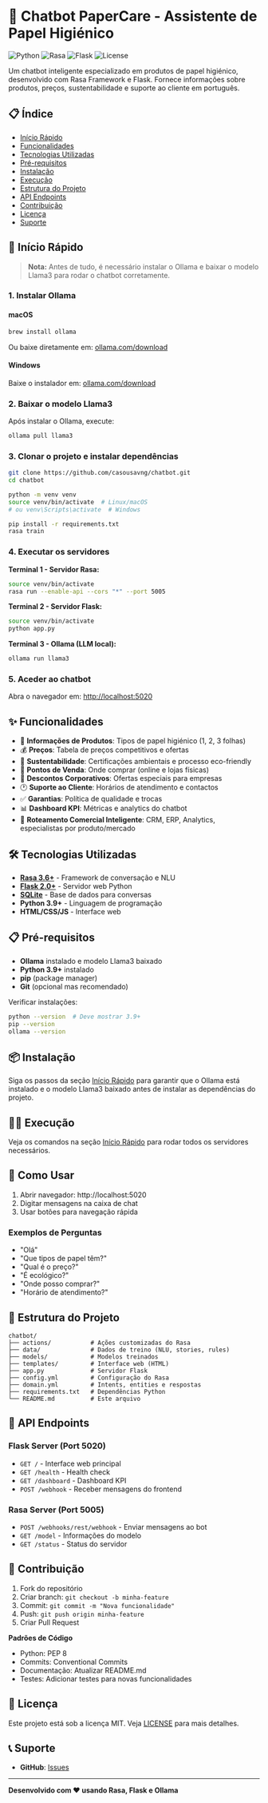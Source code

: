 # 🧻 Chatbot PaperCare - Assistente de Papel Higiénico

![Python](https://img.shields.io/badge/Python-3.9+-blue.svg)
![Rasa](https://img.shields.io/badge/Rasa-3.6.0+-orange.svg)
![Flask](https://img.shields.io/badge/Flask-2.0+-green.svg)
![License](https://img.shields.io/badge/License-MIT-yellow.svg)

Um chatbot inteligente especializado em produtos de papel higiénico, desenvolvido com Rasa Framework e Flask. Fornece informações sobre produtos, preços, sustentabilidade e suporte ao cliente em português.

## 📋 Índice

- [Início Rápido](#-início-rápido)
- [Funcionalidades](#-funcionalidades)
- [Tecnologias Utilizadas](#-tecnologias-utilizadas)
- [Pré-requisitos](#-pré-requisitos)
- [Instalação](#-instalação)
- [Execução](#-execução)
- [Estrutura do Projeto](#-estrutura-do-projeto)
- [API Endpoints](#-api-endpoints)
- [Contribuição](#-contribuição)
- [Licença](#-licença)
- [Suporte](#-suporte)

## 🚀 Início Rápido

> **Nota:** Antes de tudo, é necessário instalar o Ollama e baixar o modelo Llama3 para rodar o chatbot corretamente.

### 1. Instalar Ollama

#### macOS
```bash
brew install ollama
```
Ou baixe diretamente em: [ollama.com/download](https://ollama.com/download)

#### Windows
Baixe o instalador em: [ollama.com/download](https://ollama.com/download)

### 2. Baixar o modelo Llama3

Após instalar o Ollama, execute:
```bash
ollama pull llama3
```

### 3. Clonar o projeto e instalar dependências

```bash
git clone https://github.com/casousavng/chatbot.git
cd chatbot

python -m venv venv
source venv/bin/activate  # Linux/macOS
# ou venv\Scripts\activate  # Windows

pip install -r requirements.txt
rasa train
```

### 4. Executar os servidores

**Terminal 1 - Servidor Rasa:**
```bash
source venv/bin/activate
rasa run --enable-api --cors "*" --port 5005
```

**Terminal 2 - Servidor Flask:**
```bash
source venv/bin/activate
python app.py
```

**Terminal 3 - Ollama (LLM local):**
```bash
ollama run llama3
```

### 5. Aceder ao chatbot

Abra o navegador em: [http://localhost:5020](http://localhost:5020)

## ✨ Funcionalidades

- 🧻 **Informações de Produtos**: Tipos de papel higiénico (1, 2, 3 folhas)
- 💰 **Preços**: Tabela de preços competitivos e ofertas
- 🌱 **Sustentabilidade**: Certificações ambientais e processo eco-friendly
- 🛒 **Pontos de Venda**: Onde comprar (online e lojas físicas)
- 🏢 **Descontos Corporativos**: Ofertas especiais para empresas
- 🕐 **Suporte ao Cliente**: Horários de atendimento e contactos
- ✅ **Garantias**: Política de qualidade e trocas
- 📊 **Dashboard KPI**: Métricas e analytics do chatbot
- 🔄 **Roteamento Comercial Inteligente**: CRM, ERP, Analytics, especialistas por produto/mercado

## 🛠 Tecnologias Utilizadas

- **[Rasa 3.6+](https://rasa.com/)** - Framework de conversação e NLU
- **[Flask 2.0+](https://flask.palletsprojects.com/)** - Servidor web Python
- **[SQLite](https://sqlite.org/)** - Base de dados para conversas
- **Python 3.9+** - Linguagem de programação
- **HTML/CSS/JS** - Interface web

## 📋 Pré-requisitos

- **Ollama** instalado e modelo Llama3 baixado
- **Python 3.9+** instalado
- **pip** (package manager)
- **Git** (opcional mas recomendado)

Verificar instalações:
```bash
python --version  # Deve mostrar 3.9+
pip --version
ollama --version
```

## 📦 Instalação

Siga os passos da seção [Início Rápido](#-início-rápido) para garantir que o Ollama está instalado e o modelo Llama3 baixado antes de instalar as dependências do projeto.

## 🏃‍♂️ Execução

Veja os comandos na seção [Início Rápido](#-início-rápido) para rodar todos os servidores necessários.

## 🎯 Como Usar

1. Abrir navegador: http://localhost:5020
2. Digitar mensagens na caixa de chat
3. Usar botões para navegação rápida

### Exemplos de Perguntas

- "Olá"
- "Que tipos de papel têm?"
- "Qual é o preço?"
- "É ecológico?"
- "Onde posso comprar?"
- "Horário de atendimento?"

## 📁 Estrutura do Projeto

```
chatbot/
├── actions/           # Ações customizadas do Rasa
├── data/              # Dados de treino (NLU, stories, rules)
├── models/            # Modelos treinados
├── templates/         # Interface web (HTML)
├── app.py             # Servidor Flask
├── config.yml         # Configuração do Rasa
├── domain.yml         # Intents, entities e respostas
├── requirements.txt   # Dependências Python
└── README.md          # Este arquivo
```

## 🔌 API Endpoints

### Flask Server (Port 5020)
- `GET /` - Interface web principal
- `GET /health` - Health check
- `GET /dashboard` - Dashboard KPI
- `POST /webhook` - Receber mensagens do frontend

### Rasa Server (Port 5005)
- `POST /webhooks/rest/webhook` - Enviar mensagens ao bot
- `GET /model` - Informações do modelo
- `GET /status` - Status do servidor

## 🤝 Contribuição

1. Fork do repositório
2. Criar branch: `git checkout -b minha-feature`
3. Commit: `git commit -m "Nova funcionalidade"`
4. Push: `git push origin minha-feature`
5. Criar Pull Request

**Padrões de Código**
- Python: PEP 8
- Commits: Conventional Commits
- Documentação: Atualizar README.md
- Testes: Adicionar testes para novas funcionalidades

## 📄 Licença

Este projeto está sob a licença MIT. Veja [LICENSE](LICENSE) para mais detalhes.

## 📞 Suporte

- **GitHub**: [Issues](https://github.com/casousavng/chatbot/issues)

---

**Desenvolvido com ❤️ usando Rasa, Flask e Ollama**
